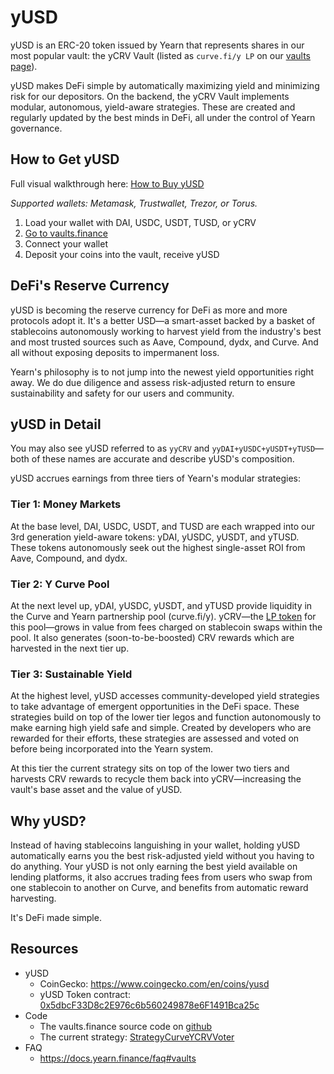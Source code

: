 # yUSD

yUSD is an ERC-20 token issued by Yearn that represents shares in our most popular vault: the yCRV Vault (listed as `curve.fi/y LP` on our [vaults page](https://yearn.finance/vaults)).

yUSD makes DeFi simple by automatically maximizing yield and minimizing risk for our depositors. On the backend, the yCRV Vault implements modular, autonomous, yield-aware strategies. These are created and regularly updated by the best minds in DeFi, all under the control of Yearn governance.

## How to Get yUSD

Full visual walkthrough here: [How to Buy yUSD](how-to-guides/how-to-buy-yusd.md)

_Supported wallets: Metamask, Trustwallet, Trezor, or Torus._

1. Load your wallet with DAI, USDC, USDT, TUSD, or yCRV
1. [Go to vaults.finance](https://vaults.finance/)
1. Connect your wallet
1. Deposit your coins into the vault, receive yUSD

## DeFi's Reserve Currency

yUSD is becoming the reserve currency for DeFi as more and more protocols adopt it. It's a better USD—a smart-asset backed by a basket of stablecoins autonomously working to harvest yield from the industry's best and most trusted sources such as Aave, Compound, dydx, and Curve. And all without exposing deposits to impermanent loss.

Yearn's philosophy is to not jump into the newest yield opportunities right away. We do due diligence and assess risk-adjusted return to ensure sustainability and safety for our users and community.

## yUSD in Detail

You may also see yUSD referred to as `yyCRV` and `yyDAI+yUSDC+yUSDT+yTUSD`—both of these names are accurate and describe yUSD's composition.

yUSD accrues earnings from three tiers of Yearn's modular strategies:

### Tier 1: Money Markets

At the base level, DAI, USDC, USDT, and TUSD are each wrapped into our 3rd generation yield-aware tokens: yDAI, yUSDC, yUSDT, and yTUSD. These tokens autonomously seek out the highest single-asset ROI from Aave, Compound, and dydx.

### Tier 2: Y Curve Pool

At the next level up, yDAI, yUSDC, yUSDT, and yTUSD provide liquidity in the Curve and Yearn partnership pool (curve.fi/y). yCRV—the [LP token](https://docs.yearn.finance/defi-glossary#liquidity-providers) for this pool—grows in value from fees charged on stablecoin swaps within the pool. It also generates (soon-to-be-boosted) CRV rewards which are harvested in the next tier up.

### Tier 3: Sustainable Yield

At the highest level, yUSD accesses community-developed yield strategies to take advantage of emergent opportunities in the DeFi space. These strategies build on top of the lower tier legos and function autonomously to make earning high yield safe and simple. Created by developers who are rewarded for their efforts, these strategies are assessed and voted on before being incorporated into the Yearn system.

At this tier the current strategy sits on top of the lower two tiers and harvests CRV rewards to recycle them back into yCRV—increasing the vault's base asset and the value of yUSD.

## Why yUSD?

Instead of having stablecoins languishing in your wallet, holding yUSD automatically earns you the best risk-adjusted yield without you having to do anything. Your yUSD is not only earning the best yield available on lending platforms, it also accrues trading fees from users who swap from one stablecoin to another on Curve, and benefits from automatic reward harvesting.

It's DeFi made simple.

## Resources

- yUSD
  - CoinGecko: https://www.coingecko.com/en/coins/yusd
  - yUSD Token contract: [0x5dbcF33D8c2E976c6b560249878e6F1491Bca25c](https://etherscan.io/address/0x5dbcF33D8c2E976c6b560249878e6F1491Bca25c)
- Code
  - The vaults.finance source code on [github](https://github.com/banteg/yearn-recycle)
  - The current strategy: [StrategyCurveYCRVVoter](https://etherscan.io/address/0xc999fb87AcA383A63D804A575396F65A55aa5aC8#code)
- FAQ
  - https://docs.yearn.finance/faq#vaults
